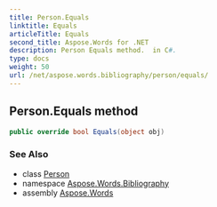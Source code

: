 ```yaml
---
title: Person.Equals
linktitle: Equals
articleTitle: Equals
second_title: Aspose.Words for .NET
description: Person Equals method.  in C#.
type: docs
weight: 50
url: /net/aspose.words.bibliography/person/equals/
---
```

## Person.Equals method

```csharp
public override bool Equals(object obj)
```

### See Also

* class [Person](../)
* namespace [Aspose.Words.Bibliography](../../../aspose.words.bibliography/)
* assembly [Aspose.Words](../../../)
